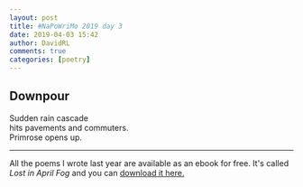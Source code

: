 ```yaml
---  
layout: post  
title: #NaPoWriMo 2019 day 3  
date: 2019-04-03 15:42  
author: DavidRL  
comments: true  
categories: [poetry] 
---  
```

  
<h2>Downpour</h2>  
<!-- /wp:heading -->  

  
<p>Sudden rain cascade<br />hits pavements and commuters.<br />Primrose opens up.</p>  


 
<hr class="wp-block-separator"/>  
 

  
<p>All the poems I wrote last year are available as an ebook for free. It's called <em>Lost in April Fog </em>and you can <a href="/aprilfog/">download it here. </a></p>  

